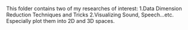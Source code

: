 This folder contains two of my researches of interest:
 1.Data Dimension Reduction Techniques and Tricks
 2.Visualizing Sound, Speech...etc. Especially plot them into 2D and 3D spaces.
